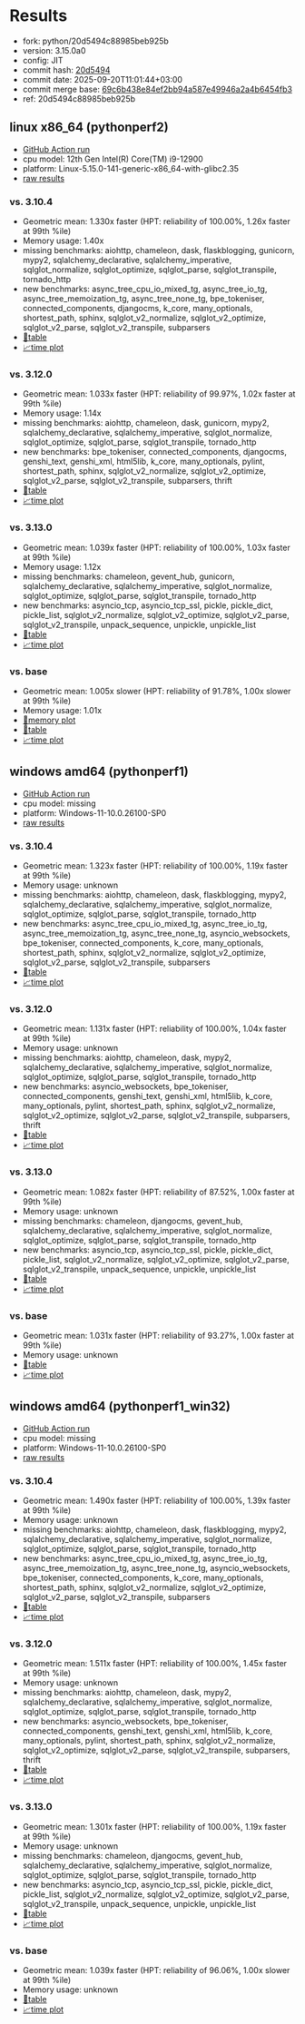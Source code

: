 # Results

- fork: python/20d5494c88985beb925b
- version: 3.15.0a0
- config: JIT
- commit hash: [20d5494](https://github.com/python/cpython/commit/20d5494)
- commit date: 2025-09-20T11:01:44+03:00
- commit merge base: [69c6b438e84ef2bb94a587e49946a2a4b6454fb3](https://github.com/python/cpython/commit/69c6b438e84ef2bb94a587e49946a2a4b6454fb3)
- ref: 20d5494c88985beb925b

## linux x86_64 (pythonperf2)

- [GitHub Action run](https://github.com/faster-cpython/benchmarking/actions/runs/17886382718)
- cpu model: 12th Gen Intel(R) Core(TM) i9-12900
- platform: Linux-5.15.0-141-generic-x86_64-with-glibc2.35
- [raw results](bm-20250920-pythonperf2-x86_64-python-20d5494c88985beb925b-3.15.0a0-20d5494.json)

### vs. 3.10.4

- Geometric mean: 1.330x faster (HPT: reliability of 100.00%, 1.26x faster at 99th %ile)
- Memory usage: 1.40x
- missing benchmarks: aiohttp, chameleon, dask, flaskblogging, gunicorn, mypy2, sqlalchemy_declarative, sqlalchemy_imperative, sqlglot_normalize, sqlglot_optimize, sqlglot_parse, sqlglot_transpile, tornado_http
- new benchmarks: async_tree_cpu_io_mixed_tg, async_tree_io_tg, async_tree_memoization_tg, async_tree_none_tg, bpe_tokeniser, connected_components, djangocms, k_core, many_optionals, shortest_path, sphinx, sqlglot_v2_normalize, sqlglot_v2_optimize, sqlglot_v2_parse, sqlglot_v2_transpile, subparsers
- [📄table](bm-20250920-pythonperf2-x86_64-python-20d5494c88985beb925b-3.15.0a0-20d5494-vs-3.10.4.md)
- [📈time plot](bm-20250920-pythonperf2-x86_64-python-20d5494c88985beb925b-3.15.0a0-20d5494-vs-3.10.4.svg)

### vs. 3.12.0

- Geometric mean: 1.033x faster (HPT: reliability of 99.97%, 1.02x faster at 99th %ile)
- Memory usage: 1.14x
- missing benchmarks: aiohttp, chameleon, dask, gunicorn, mypy2, sqlalchemy_declarative, sqlalchemy_imperative, sqlglot_normalize, sqlglot_optimize, sqlglot_parse, sqlglot_transpile, tornado_http
- new benchmarks: bpe_tokeniser, connected_components, djangocms, genshi_text, genshi_xml, html5lib, k_core, many_optionals, pylint, shortest_path, sphinx, sqlglot_v2_normalize, sqlglot_v2_optimize, sqlglot_v2_parse, sqlglot_v2_transpile, subparsers, thrift
- [📄table](bm-20250920-pythonperf2-x86_64-python-20d5494c88985beb925b-3.15.0a0-20d5494-vs-3.12.0.md)
- [📈time plot](bm-20250920-pythonperf2-x86_64-python-20d5494c88985beb925b-3.15.0a0-20d5494-vs-3.12.0.svg)

### vs. 3.13.0

- Geometric mean: 1.039x faster (HPT: reliability of 100.00%, 1.03x faster at 99th %ile)
- Memory usage: 1.12x
- missing benchmarks: chameleon, gevent_hub, gunicorn, sqlalchemy_declarative, sqlalchemy_imperative, sqlglot_normalize, sqlglot_optimize, sqlglot_parse, sqlglot_transpile, tornado_http
- new benchmarks: asyncio_tcp, asyncio_tcp_ssl, pickle, pickle_dict, pickle_list, sqlglot_v2_normalize, sqlglot_v2_optimize, sqlglot_v2_parse, sqlglot_v2_transpile, unpack_sequence, unpickle, unpickle_list
- [📄table](bm-20250920-pythonperf2-x86_64-python-20d5494c88985beb925b-3.15.0a0-20d5494-vs-3.13.0.md)
- [📈time plot](bm-20250920-pythonperf2-x86_64-python-20d5494c88985beb925b-3.15.0a0-20d5494-vs-3.13.0.svg)

### vs. base

- Geometric mean: 1.005x slower (HPT: reliability of 91.78%, 1.00x slower at 99th %ile)
- Memory usage: 1.01x
- [🧠memory plot](bm-20250920-pythonperf2-x86_64-python-20d5494c88985beb925b-3.15.0a0-20d5494-vs-base-mem.svg)
- [📄table](bm-20250920-pythonperf2-x86_64-python-20d5494c88985beb925b-3.15.0a0-20d5494-vs-base.md)
- [📈time plot](bm-20250920-pythonperf2-x86_64-python-20d5494c88985beb925b-3.15.0a0-20d5494-vs-base.svg)

## windows amd64 (pythonperf1)

- [GitHub Action run](https://github.com/faster-cpython/benchmarking/actions/runs/17886382718)
- cpu model: missing
- platform: Windows-11-10.0.26100-SP0
- [raw results](bm-20250920-pythonperf1-amd64-python-20d5494c88985beb925b-3.15.0a0-20d5494.json)

### vs. 3.10.4

- Geometric mean: 1.323x faster (HPT: reliability of 100.00%, 1.19x faster at 99th %ile)
- Memory usage: unknown
- missing benchmarks: aiohttp, chameleon, dask, flaskblogging, mypy2, sqlalchemy_declarative, sqlalchemy_imperative, sqlglot_normalize, sqlglot_optimize, sqlglot_parse, sqlglot_transpile, tornado_http
- new benchmarks: async_tree_cpu_io_mixed_tg, async_tree_io_tg, async_tree_memoization_tg, async_tree_none_tg, asyncio_websockets, bpe_tokeniser, connected_components, k_core, many_optionals, shortest_path, sphinx, sqlglot_v2_normalize, sqlglot_v2_optimize, sqlglot_v2_parse, sqlglot_v2_transpile, subparsers
- [📄table](bm-20250920-pythonperf1-amd64-python-20d5494c88985beb925b-3.15.0a0-20d5494-vs-3.10.4.md)
- [📈time plot](bm-20250920-pythonperf1-amd64-python-20d5494c88985beb925b-3.15.0a0-20d5494-vs-3.10.4.svg)

### vs. 3.12.0

- Geometric mean: 1.131x faster (HPT: reliability of 100.00%, 1.04x faster at 99th %ile)
- Memory usage: unknown
- missing benchmarks: aiohttp, chameleon, dask, mypy2, sqlalchemy_declarative, sqlalchemy_imperative, sqlglot_normalize, sqlglot_optimize, sqlglot_parse, sqlglot_transpile, tornado_http
- new benchmarks: asyncio_websockets, bpe_tokeniser, connected_components, genshi_text, genshi_xml, html5lib, k_core, many_optionals, pylint, shortest_path, sphinx, sqlglot_v2_normalize, sqlglot_v2_optimize, sqlglot_v2_parse, sqlglot_v2_transpile, subparsers, thrift
- [📄table](bm-20250920-pythonperf1-amd64-python-20d5494c88985beb925b-3.15.0a0-20d5494-vs-3.12.0.md)
- [📈time plot](bm-20250920-pythonperf1-amd64-python-20d5494c88985beb925b-3.15.0a0-20d5494-vs-3.12.0.svg)

### vs. 3.13.0

- Geometric mean: 1.082x faster (HPT: reliability of 87.52%, 1.00x faster at 99th %ile)
- Memory usage: unknown
- missing benchmarks: chameleon, djangocms, gevent_hub, sqlalchemy_declarative, sqlalchemy_imperative, sqlglot_normalize, sqlglot_optimize, sqlglot_parse, sqlglot_transpile, tornado_http
- new benchmarks: asyncio_tcp, asyncio_tcp_ssl, pickle, pickle_dict, pickle_list, sqlglot_v2_normalize, sqlglot_v2_optimize, sqlglot_v2_parse, sqlglot_v2_transpile, unpack_sequence, unpickle, unpickle_list
- [📄table](bm-20250920-pythonperf1-amd64-python-20d5494c88985beb925b-3.15.0a0-20d5494-vs-3.13.0.md)
- [📈time plot](bm-20250920-pythonperf1-amd64-python-20d5494c88985beb925b-3.15.0a0-20d5494-vs-3.13.0.svg)

### vs. base

- Geometric mean: 1.031x faster (HPT: reliability of 93.27%, 1.00x faster at 99th %ile)
- Memory usage: unknown
- [📄table](bm-20250920-pythonperf1-amd64-python-20d5494c88985beb925b-3.15.0a0-20d5494-vs-base.md)
- [📈time plot](bm-20250920-pythonperf1-amd64-python-20d5494c88985beb925b-3.15.0a0-20d5494-vs-base.svg)

## windows amd64 (pythonperf1_win32)

- [GitHub Action run](https://github.com/faster-cpython/benchmarking/actions/runs/17886382718)
- cpu model: missing
- platform: Windows-11-10.0.26100-SP0
- [raw results](bm-20250920-pythonperf1_win32-amd64-python-20d5494c88985beb925b-3.15.0a0-20d5494.json)

### vs. 3.10.4

- Geometric mean: 1.490x faster (HPT: reliability of 100.00%, 1.39x faster at 99th %ile)
- Memory usage: unknown
- missing benchmarks: aiohttp, chameleon, dask, flaskblogging, mypy2, sqlalchemy_declarative, sqlalchemy_imperative, sqlglot_normalize, sqlglot_optimize, sqlglot_parse, sqlglot_transpile, tornado_http
- new benchmarks: async_tree_cpu_io_mixed_tg, async_tree_io_tg, async_tree_memoization_tg, async_tree_none_tg, asyncio_websockets, bpe_tokeniser, connected_components, k_core, many_optionals, shortest_path, sphinx, sqlglot_v2_normalize, sqlglot_v2_optimize, sqlglot_v2_parse, sqlglot_v2_transpile, subparsers
- [📄table](bm-20250920-pythonperf1_win32-amd64-python-20d5494c88985beb925b-3.15.0a0-20d5494-vs-3.10.4.md)
- [📈time plot](bm-20250920-pythonperf1_win32-amd64-python-20d5494c88985beb925b-3.15.0a0-20d5494-vs-3.10.4.svg)

### vs. 3.12.0

- Geometric mean: 1.511x faster (HPT: reliability of 100.00%, 1.45x faster at 99th %ile)
- Memory usage: unknown
- missing benchmarks: aiohttp, chameleon, dask, mypy2, sqlalchemy_declarative, sqlalchemy_imperative, sqlglot_normalize, sqlglot_optimize, sqlglot_parse, sqlglot_transpile, tornado_http
- new benchmarks: asyncio_websockets, bpe_tokeniser, connected_components, genshi_text, genshi_xml, html5lib, k_core, many_optionals, pylint, shortest_path, sphinx, sqlglot_v2_normalize, sqlglot_v2_optimize, sqlglot_v2_parse, sqlglot_v2_transpile, subparsers, thrift
- [📄table](bm-20250920-pythonperf1_win32-amd64-python-20d5494c88985beb925b-3.15.0a0-20d5494-vs-3.12.0.md)
- [📈time plot](bm-20250920-pythonperf1_win32-amd64-python-20d5494c88985beb925b-3.15.0a0-20d5494-vs-3.12.0.svg)

### vs. 3.13.0

- Geometric mean: 1.301x faster (HPT: reliability of 100.00%, 1.19x faster at 99th %ile)
- Memory usage: unknown
- missing benchmarks: chameleon, djangocms, gevent_hub, sqlalchemy_declarative, sqlalchemy_imperative, sqlglot_normalize, sqlglot_optimize, sqlglot_parse, sqlglot_transpile, tornado_http
- new benchmarks: asyncio_tcp, asyncio_tcp_ssl, pickle, pickle_dict, pickle_list, sqlglot_v2_normalize, sqlglot_v2_optimize, sqlglot_v2_parse, sqlglot_v2_transpile, unpack_sequence, unpickle, unpickle_list
- [📄table](bm-20250920-pythonperf1_win32-amd64-python-20d5494c88985beb925b-3.15.0a0-20d5494-vs-3.13.0.md)
- [📈time plot](bm-20250920-pythonperf1_win32-amd64-python-20d5494c88985beb925b-3.15.0a0-20d5494-vs-3.13.0.svg)

### vs. base

- Geometric mean: 1.039x faster (HPT: reliability of 96.06%, 1.00x slower at 99th %ile)
- Memory usage: unknown
- [📄table](bm-20250920-pythonperf1_win32-amd64-python-20d5494c88985beb925b-3.15.0a0-20d5494-vs-base.md)
- [📈time plot](bm-20250920-pythonperf1_win32-amd64-python-20d5494c88985beb925b-3.15.0a0-20d5494-vs-base.svg)

